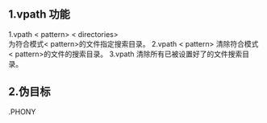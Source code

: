 ## 1.vpath 功能
1.vpath < pattern> < directories>    
为符合模式< pattern>的文件指定搜索目录<directories>。
2.vpath < pattern>
清除符合模式< pattern>的文件的搜索目录。
3.vpath
清除所有已被设置好了的文件搜索目录。

## 2.伪目标
.PHONY
